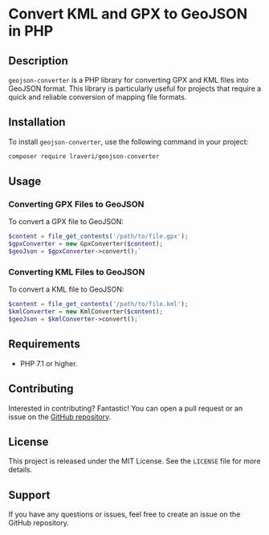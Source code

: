 # Convert KML and GPX to GeoJSON in PHP

## Description
`geojson-converter` is a PHP library for converting GPX and KML files into GeoJSON format. This library is particularly useful for projects that require a quick and reliable conversion of mapping file formats.

## Installation
To install `geojson-converter`, use the following command in your project:

```bash
composer require lraveri/geojson-converter
```

## Usage

### Converting GPX Files to GeoJSON

To convert a GPX file to GeoJSON:

```php
$content = file_get_contents('/path/to/file.gpx');
$gpxConverter = new GpxConverter($content);
$geoJson = $gpxConverter->convert();` 
```

### Converting KML Files to GeoJSON

To convert a KML file to GeoJSON:

```php
$content = file_get_contents('/path/to/file.kml');
$kmlConverter = new KmlConverter($content);
$geoJson = $kmlConverter->convert();` 
```

## Requirements

-   PHP 7.1 or higher.

## Contributing

Interested in contributing? Fantastic! You can open a pull request or an issue on the [GitHub repository](https://github.com/lraveri/geojson-converter).

## License

This project is released under the MIT License. See the `LICENSE` file for more details.

## Support

If you have any questions or issues, feel free to create an issue on the GitHub repository.
